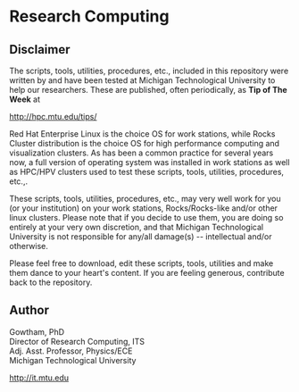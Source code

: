 Research Computing
===   

Disclaimer     
----------    

The scripts, tools, utilities, procedures, etc., included in this repository were written by and have been tested at Michigan Technological University to help our researchers. These are published, often periodically, as **Tip of The Week** at   

  http://hpc.mtu.edu/tips/    

Red Hat Enterprise Linux is the choice OS for work stations, while Rocks Cluster distribution is the choice OS for high performance computing and visualization clusters. As has been a common practice for several years now, a full version of operating system was installed in work stations as well as HPC/HPV clusters used to test these scripts, tools, utilities, procedures, etc.,.  

These scripts, tools, utilities, procedures, etc., may very well work for you (or your institution) on your work stations, Rocks/Rocks-like and/or other linux clusters. Please note that if you decide to use them, you are doing so entirely at your very own discretion, and that Michigan Technological University is not responsible for any/all damage(s) -- intellectual and/or otherwise.      

Please feel free to download, edit these scripts, tools, utilities and make them dance to your heart's content. If you are feeling generous, contribute back to the repository.     



Author
----------    

Gowtham, PhD    
Director of Research Computing, ITS      
Adj. Asst. Professor, Physics/ECE     
Michigan Technological University    

http://it.mtu.edu   

